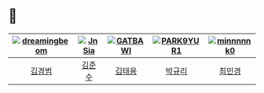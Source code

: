 # 🌼

|[![dreamingbeom](https://avatars.githubusercontent.com/u/128280944?v=4)](https://github.com/dreamingbeom)|[![JnSia](https://avatars.githubusercontent.com/u/108898787?v=4)](https://github.com/JnSia)|[![GATBAWI](https://avatars.githubusercontent.com/u/139419000?v=4)](https://github.com/GATBAWI)|[![PARK9YUR1](https://avatars.githubusercontent.com/u/132658372?v=4)](https://github.com/PARK9YUR1)|[![minnnnnk0](https://avatars.githubusercontent.com/u/139419164?v=4)](https://github.com/minnnnnk0)|
|:-:|:-:|:-:|:-:|:-:|
|[김경범](https://github.com/dreamingbeom)|[김준수](https://github.com/JnSia)|[김태용](https://github.com/GATBAWI)|[박규리](https://github.com/PARK9YUR1)|[최민경](https://github.com/minnnnnk0)|
